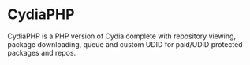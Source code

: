 # CydiaPHP
CydiaPHP is a PHP version of Cydia complete with repository viewing, package downloading, queue and custom UDID for paid/UDID protected packages and repos.
